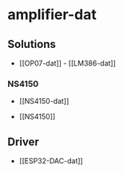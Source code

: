 
# amplifier-dat


## Solutions 

- [[OP07-dat]] - [[LM386-dat]]



### NS4150 

- [[NS4150-dat]]

- [[NS4150]]


## Driver 

- [[ESP32-DAC-dat]]

